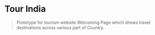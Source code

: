 # Tour India
> Prototype for tourism website Welcoming Page which shows travel destinations across various part of Country.
